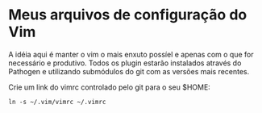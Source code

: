 # Meus arquivos de configuração do Vim

A idéia aqui é manter o vim o mais enxuto possíel e apenas com o que for necessário e produtivo.
Todos os plugin estarão instalados através do Pathogen e utilizando submódulos do git com as versões mais recentes.

Crie um link do vimrc controlado pelo git para o seu $HOME:

    ln -s ~/.vim/vimrc ~/.vimrc
